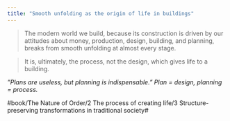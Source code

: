 ```yaml
---
title: "Smooth unfolding as the origin of life in buildings"
---
```


> The modern world we build, because its construction is driven by our attitudes about money, production, design, building, and planning, breaks from smooth unfolding at almost every stage.  

> It is, ultimately, the process, not the design, which gives life to a building.  

*”Plans are useless, but planning is indispensable.” Plan = design, planning = process.*

#book/The Nature of Order/2 The process of creating life/3 Structure-preserving transformations in traditional society#